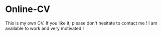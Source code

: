 # Online-CV

This is my own CV.
If you like it, please don't hesitate to contact me ! 
I am available to work and very motivated !
